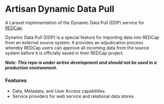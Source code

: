 # Artisan Dynamic Data Pull
A Laravel implementation of the Dynamic Data Pull (DDP) service for [REDCap](https://www.project-redcap.org/). 

Dynamic Data Pull (DDP) is a special feature for importing data into REDCap from an external source system. It provides an adjudication process whereby REDCap users can approve all incoming data from the source system before it is officially saved in their REDCap project.

***Note: This repo is under active development and should not be used in a production environment.***

### Features
- Data, Metadata, and User Access capabilities
- Service providers for web service and relational data stores

